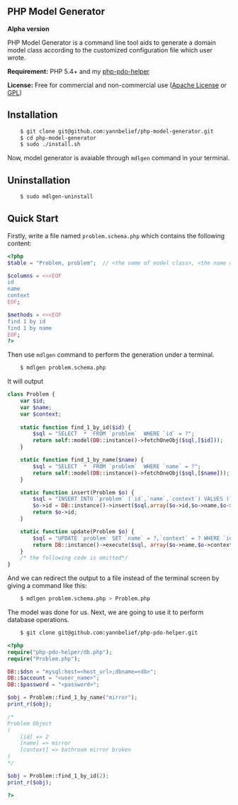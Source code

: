 PHP Model Generator 
---

**Alpha version**

PHP Model Generator is a command line tool aids to generate a domain model class according to the customized configuration file which user wrote.

**Requirement:** PHP 5.4+ and my [php-pdo-helper](https://github.com/yannbelief/php-pdo-helper)

**License:** Free for commercial and non-commercial use ([Apache License](http://www.apache.org/licenses/LICENSE-2.0.html) or [GPL](http://www.gnu.org/licenses/gpl-2.0.html))

Installation
---
```bash
	$ git clone git@github.com:yannbelief/php-model-generator.git
    $ cd php-model-generator
    $ sudo ./install.sh
```

 Now, model generator is avaiable through `mdlgen` command in your terminal.

Uninstallation
---

```bash
	$ sudo mdlgen-uninstall
```
Quick Start
---

Firstly, write a file named `problem.schema.php` which contains the following content:

```php
<?php
$table = "Problem, problem";  // <the name of model class>, <the name of table in database>

$columns = <<<EOF
id
name
context
EOF;

$methods = <<<EOF
find 1 by id
find 1 by name
EOF;
?>
```
Then use `mdlgen` command to perform  the generation under a terminal.

```bash
	$ mdlgen problem.schema.php 
```
It will output

```php
class Problem {
	var $id;
    var $name;
    var $context;
    
	static function find_1_by_id($id) {
		$sql = "SELECT  *  FROM `problem`  WHERE `id` = ?";
		return self::model(DB::instance()->fetchOneObj($sql,[$id]));
	}

	static function find_1_by_name($name) {
		$sql = "SELECT  *  FROM `problem`  WHERE `name` = ?";
		return self::model(DB::instance()->fetchOneObj($sql,[$name]));
	}

	static function insert(Problem $o) {
		$sql = "INSERT INTO `problem` (`id`,`name`,`context`) VALUES (?,?,?);";
		$o->id = DB::instance()->insert($sql,array($o->id,$o->name,$o->context));
		return $o->id;
	}

	static function update(Problem $o) {
		$sql = "UPDATE `problem` SET `name` = ?,`context` = ? WHERE `id` = ?";
		return DB::instance()->execute($sql, array($o->name,$o->context,$o->id));
	}
	/* the following code is omitted*/
}
```
And we can redirect the output to a file instead of the terminal screen by giving a command like this:

```bash
	$ mdlgen problem.schema.php > Problem.php	
```

The model was done for us. Next, we are going to use it to perform database operations.

```bash
	$ git clone git@github.com:yannbelief/php-pdo-helper.git
```

```php
<?php
require("php-pdo-helper/db.php");
require("Problem.php");

DB::$dsn = "mysql:host=<host_url>;dbname=<db>";
DB::$account = "<user_name>";
DB::$password = "<password>";

$obj = Problem::find_1_by_name("mirror");
print_r($obj);

/*
Problem Object
(
    [id] => 2
    [name] => mirror
    [context] => bathroom mirror broken 
)
*/

$obj = Problem::find_1_by_id(2);
print_r($obj);

?>
```

